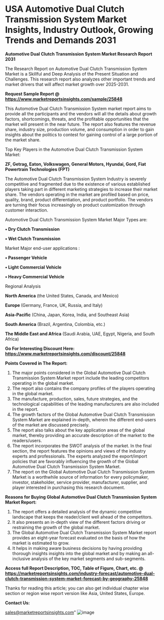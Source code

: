 # USA Automotive Dual Clutch Transmission System Market Insights, Industry Outlook, Growing Trends and Demands 2031

<strong>Automotive Dual Clutch Transmission System Market Research Report 2031</strong>

The Research Report on Automotive Dual Clutch Transmission System Market is a Skillful and Deep Analysis of the Present Situation and Challenges. This research report also analyzes other important trends and market drivers that will affect market growth over 2025-2031.

<strong>Request Sample Report @ <a href=https://www.marketreportsinsights.com/sample/25848>https://www.marketreportsinsights.com/sample/25848</a></strong>

This Automotive Dual Clutch Transmission System market report aims to provide all the participants and the vendors will all the details about growth factors, shortcomings, threats, and the profitable opportunities that the market will present in the near future. The report also features the revenue share, industry size, production volume, and consumption in order to gain insights about the politics to contest for gaining control of a large portion of the market share.

Top Key Players in the Automotive Dual Clutch Transmission System Market:

<strong>ZF, Getrag, Eaton, Volkswagen, General Motors, Hyundai, Gord, Fiat Powertrain Technologies (FPT)</strong>

The Automotive Dual Clutch Transmission System Industry is severely competitive and fragmented due to the existence of various established players taking part in different marketing strategies to increase their market share. The vendors operating in the market are profiled based on price, quality, brand, product differentiation, and product portfolio. The vendors are turning their focus increasingly on product customization through customer interaction.

Automotive Dual Clutch Transmission System Market Major Types are:

<strong>• Dry Clutch Transmission

• Wet Clutch Transmission</strong>

Market Major end-user applications :

<strong>• Passenger Vehicle

• Light Commercial Vehicle

• Heavy Commercial Vehicle</strong>

Regional Analysis

</u><strong><b>North America</b></strong> (the United States, Canada, and Mexico)

<strong><b>Europe </b></strong>(Germany, France, UK, Russia, and Italy)

<strong><b>Asia-Pacific</b></strong> (China, Japan, Korea, India, and Southeast Asia)

<strong><b>South America</b></strong> (Brazil, Argentina, Colombia, etc.)

<strong><b>The Middle East and Africa</b></strong> (Saudi Arabia, UAE, Egypt, Nigeria, and South Africa)

<strong>Go For Interesting Discount Here: <a href=https://www.marketreportsinsights.com/discount/25848>https://www.marketreportsinsights.com/discount/25848</a></strong>

<strong>Points Covered in The Report:</strong>
<ol>
  <li>The major points considered in the Global Automotive Dual Clutch Transmission System Market report include the leading competitors operating in the global market.</li>
  <li>The report also contains the company profiles of the players operating in the global market.</li>
  <li>The manufacture, production, sales, future strategies, and the technological capabilities of the leading manufacturers are also included in the report.</li>
  <li>The growth factors of the Global Automotive Dual Clutch Transmission System Market are explained in-depth, wherein the different end-users of the market are discussed precisely.</li>
  <li>The report also talks about the key application areas of the global market, thereby providing an accurate description of the market to the readers/users.</li>
  <li>The report incorporates the SWOT analysis of the market. In the final section, the report features the opinions and views of the industry experts and professionals. The experts analyzed the export/import policies that are favorably influencing the growth of the Global Automotive Dual Clutch Transmission System Market.</li>
  <li>The report on the Global Automotive Dual Clutch Transmission System Market is a worthwhile source of information for every policymaker, investor, stakeholder, service provider, manufacturer, supplier, and player interested in purchasing this research document.</li>
</ol>
<strong>Reasons for Buying Global Automotive Dual Clutch Transmission System Market Report:</strong>

<ol>
  <li>The report offers a detailed analysis of the dynamic competitive landscape that keeps the reader/client well ahead of the competitors.</li>
  <li>It also presents an in-depth view of the different factors driving or restraining the growth of the global market.</li>
  <li>The Global Automotive Dual Clutch Transmission System Market report provides an eight-year forecast evaluated on the basis of how the market is estimated to grow.</li>
  <li>It helps in making aware business decisions by having providing thorough insights insights into the global market and by making an all-inclusive analysis of the key market segments and sub-segments.</li>
</ol>
<strong>Access full Report Description, TOC, Table of Figure, Chart, etc. @ <a href=https://marketreportsinsights.com/industry-forecast/automotive-dual-clutch-transmission-system-market-forecast-by-geography-25848>https://marketreportsinsights.com/industry-forecast/automotive-dual-clutch-transmission-system-market-forecast-by-geography-25848</a></strong>


Thanks for reading this article; you can also get individual chapter wise section or region wise report version like Asia, United States, Europe.

<strong>Contact Us:</strong>

sales@marketreportsinsights.com"
![image](https://github.com/user-attachments/assets/0546368c-4000-450e-80c9-e66de1d151c7)
